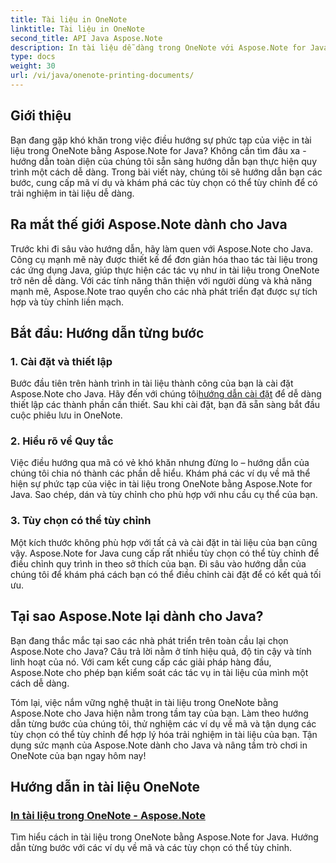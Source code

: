 ```yaml
---
title: Tài liệu in OneNote
linktitle: Tài liệu in OneNote
second_title: API Java Aspose.Note
description: In tài liệu dễ dàng trong OneNote với Aspose.Note for Java. Các hướng dẫn này cung cấp hướng dẫn từng bước và ví dụ về mã để in tài liệu liền mạch.
type: docs
weight: 30
url: /vi/java/onenote-printing-documents/
---
```


## Giới thiệu

Bạn đang gặp khó khăn trong việc điều hướng sự phức tạp của việc in tài liệu trong OneNote bằng Aspose.Note for Java? Không cần tìm đâu xa - hướng dẫn toàn diện của chúng tôi sẵn sàng hướng dẫn bạn thực hiện quy trình một cách dễ dàng. Trong bài viết này, chúng tôi sẽ hướng dẫn bạn các bước, cung cấp mã ví dụ và khám phá các tùy chọn có thể tùy chỉnh để có trải nghiệm in tài liệu dễ dàng.

## Ra mắt thế giới Aspose.Note dành cho Java

Trước khi đi sâu vào hướng dẫn, hãy làm quen với Aspose.Note cho Java. Công cụ mạnh mẽ này được thiết kế để đơn giản hóa thao tác tài liệu trong các ứng dụng Java, giúp thực hiện các tác vụ như in tài liệu trong OneNote trở nên dễ dàng. Với các tính năng thân thiện với người dùng và khả năng mạnh mẽ, Aspose.Note trao quyền cho các nhà phát triển đạt được sự tích hợp và tùy chỉnh liền mạch.

## Bắt đầu: Hướng dẫn từng bước

### 1. Cài đặt và thiết lập

 Bước đầu tiên trên hành trình in tài liệu thành công của bạn là cài đặt Aspose.Note cho Java. Hãy đến với chúng tôi[hướng dẫn cài đặt](https://releases.aspose.com/note/java/) để dễ dàng thiết lập các thành phần cần thiết. Sau khi cài đặt, bạn đã sẵn sàng bắt đầu cuộc phiêu lưu in OneNote.

### 2. Hiểu rõ về Quy tắc

Việc điều hướng qua mã có vẻ khó khăn nhưng đừng lo – hướng dẫn của chúng tôi chia nó thành các phần dễ hiểu. Khám phá các ví dụ về mã thể hiện sự phức tạp của việc in tài liệu trong OneNote bằng Aspose.Note for Java. Sao chép, dán và tùy chỉnh cho phù hợp với nhu cầu cụ thể của bạn.

### 3. Tùy chọn có thể tùy chỉnh

Một kích thước không phù hợp với tất cả và cài đặt in tài liệu của bạn cũng vậy. Aspose.Note for Java cung cấp rất nhiều tùy chọn có thể tùy chỉnh để điều chỉnh quy trình in theo sở thích của bạn. Đi sâu vào hướng dẫn của chúng tôi để khám phá cách bạn có thể điều chỉnh cài đặt để có kết quả tối ưu.

## Tại sao Aspose.Note lại dành cho Java?

Bạn đang thắc mắc tại sao các nhà phát triển trên toàn cầu lại chọn Aspose.Note cho Java? Câu trả lời nằm ở tính hiệu quả, độ tin cậy và tính linh hoạt của nó. Với cam kết cung cấp các giải pháp hàng đầu, Aspose.Note cho phép bạn kiểm soát các tác vụ in tài liệu của mình một cách dễ dàng.

Tóm lại, việc nắm vững nghệ thuật in tài liệu trong OneNote bằng Aspose.Note cho Java hiện nằm trong tầm tay của bạn. Làm theo hướng dẫn từng bước của chúng tôi, thử nghiệm các ví dụ về mã và tận dụng các tùy chọn có thể tùy chỉnh để hợp lý hóa trải nghiệm in tài liệu của bạn. Tận dụng sức mạnh của Aspose.Note dành cho Java và nâng tầm trò chơi in OneNote của bạn ngay hôm nay!
## Hướng dẫn in tài liệu OneNote
### [In tài liệu trong OneNote - Aspose.Note](./print-documents/)
Tìm hiểu cách in tài liệu trong OneNote bằng Aspose.Note for Java. Hướng dẫn từng bước với các ví dụ về mã và các tùy chọn có thể tùy chỉnh.